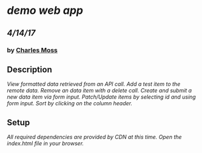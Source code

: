 # _demo web app_
## _4/14/17_
### by [Charles Moss](https://twitter.com/CharlesMoss)

## Description
_View formatted data retrieved from an API call. Add a test item to the remote data. Remove an data item with a delete call. Create and submit a new data item via form input. Patch/Update items by selecting id and using form input. Sort by clicking on the column header._

## Setup
_All required dependencies are provided by CDN at this time. Open the index.html file in your browser._
